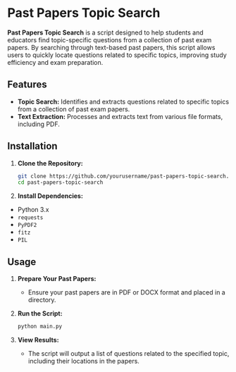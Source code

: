 # Past Papers Topic Search

**Past Papers Topic Search** is a script designed to help students and educators find topic-specific questions from a collection of past exam papers. By searching through text-based past papers, this script allows users to quickly locate questions related to specific topics, improving study efficiency and exam preparation.

## Features

- **Topic Search:** Identifies and extracts questions related to specific topics from a collection of past exam papers.
- **Text Extraction:** Processes and extracts text from various file formats, including PDF.

## Installation

1. **Clone the Repository:**

    ```bash
    git clone https://github.com/yourusername/past-papers-topic-search.git
    cd past-papers-topic-search
    ```

2. **Install Dependencies:**

- Python 3.x
- `requests`
- `PyPDF2`
- `fitz`
- `PIL`

## Usage

1. **Prepare Your Past Papers:**
   - Ensure your past papers are in PDF or DOCX format and placed in a directory.

2. **Run the Script:**

    ```bash
    python main.py
    ```


3. **View Results:**
   - The script will output a list of questions related to the specified topic, including their locations in the papers.
